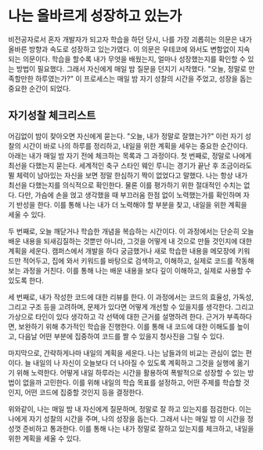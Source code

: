 # 나는 올바르게 성장하고 있는가

비전공자로서 혼자 개발자가 되고자 학습을 하던 당시, 나를 가장 괴롭히는 의문은 내가 올바른 방향과 속도로 성장하고 있는가였다. 
이 의문은 우테코에 와서도 변함없이 지속되는 의문이다. 학습을 할수록 내가 무엇을 배웠는지, 얼마나 성장했는지를 확인할 수 있는 방법이 필요했다.
그래서 자신에게 매일 밤 질문을 던지기 시작했다. "오늘, 정말로 만족할만한 하루였는가?" 이 프로세스는 매일 밤 자기 성찰의 시간을 주었고, 성장을 돕는 중요한 순간이 되었다.

## 자기성찰 체크리스트

어김없이 밤이 찾아오면 자신에게 묻는다. "오늘, 내가 정말로 잘했는가?" 이런 자기 성찰의 시간이 바로 나의 하루를 정리하고, 내일을 위한 계획을 세우는 중요한 순간이다. 아래는 내가 매일 밤 자기 전에 체크하는 목록과 그 과정이다.
첫 번째로, 정말로 나에게 최선을 다했는지 묻는다. 세계적인 축구 스타인 웨인 루니는 경기가 끝난 후 조금이라도 뛸 체력이 남아있는 자신을 보면 정말 한심하기 짝이 없었다고 말했다.
나는 항상 내가 최선을 다했는지를 의식적으로 확인한다. 물론 이를 평가하기 위한 절대적인 수치는 없다. 다만, 가슴에 손을 얹고 생각했을 때 부끄러움 한점 없이 노력했는가를 확인하며 자기 반성을 한다.
이를 통해 나는 내가 더 노력해야 할 부분을 찾고, 내일을 위한 계획을 세울 수 있다.

두 번째로, 오늘 깨닫거나 학습한 개념을 복습하는 시간이다. 이 과정에서는 단순히 오늘 배운 내용을 되새김질하는 것뿐만 아니라, 그것을 어떻게 내 것으로 만들 것인지에 대한 계획을 세운다. 캠퍼스에서 개발을 하다 
궁금했거나 새로 학습한 내용을 메모장에 키워드만 적어두고, 집에 와서 키워드를 바탕으로 검색하고, 이해하고, 실제로 코드를 작동해보는 과정을 거친다. 이를 통해 나는 배운 내용을 보다 깊이 이해하고, 실제로 사용할 수 있도록 한다.

세 번째로, 내가 작성한 코드에 대한 리뷰를 한다. 이 과정에서는 코드의 효율성, 가독성, 그리고 구조 등을 고려하며, 문제가 있다면 어떻게 개선할 수 있을지를 생각한다. 그리고 가상으로 타인이 있다 생각하고
각 선택에 대한 근거를 설명하려 한다. 근거가 부족하다면, 보완하기 위해 추가적인 학습을 진행한다. 이를 통해 내 코드에 대한 이해도를 높이고, 다음날 어떤 부분에 집중하여 코드를 짤 수 있을지 청사진을 그릴 수 있다.

마지막으로, 간략하게나마 내일의 계획을 세운다. 나는 남들과의 비교는 관심이 없는 편이다. 늘 내일의 나 자신이 오늘보다 더 나아질 수 있도록 계획하고 그것을 실행에 옮기기 위해 노력한다. 어떻게 내일 하루라는 시간을 활용하여 
폭발적으로 성장할 수 있는 방법이 없을까 고민한다. 이를 위해 내일의 학습 목표를 설정하고, 어떤 주제를 학습할 것인지, 어떤 코드에 집중할 것인지 등을 결정한다.

위와같이, 나는 매일 밤 내 자신에게 질문하며, 정말로 잘 하고 있는지를 점검한다. 이는 나에게 자기 성찰의 시간을 주며, 나의 성장을 돕는다.
그래서 나는 매일 밤 이 시간을 정성껏 준비하고 통과한다. 이를 통해 나는 내가 정말로 잘하고 있는지를 체크하고, 내일을 위한 계획을 세울 수 있다.
